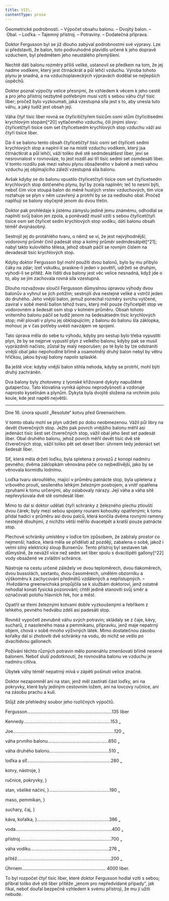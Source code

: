 ```yaml
---
title: VII\.
contentType: prose
---
```


<section>

Geometrické podrobnosti. – Výpočet obsahu balonu. – Dvojitý balon. – Obal. – Loďka. – Tajemný přístroj. – Potraviny. – Dodatečná příprava.

Doktor Fergusson byl se již dlouho zabýval podrobnostmi své výpravy. Lze si představiti, že balon, toto podivuhodné plavidlo určené k jeho dopravě vzduchem, byl předmětem jeho neustálého přemýšlení.

Nechtě dáti balonu rozměry příliš veliké, ustanovil se předkem na tom, že jej nadme vodíkem, který jest čtrnáckrát a půl lehčí vzduchu. Výroba tohoto plynu je snadná, a na vzduchoplaveckých výpravách dodělal se nejlepších úspěchů.

Doktor poznal výpočty velice přesnými, že vzhledem k věcem k jeho cestě a pro jeho přístroj nezbytně potřebným musí vzíti s sebou váhu čtyř tisíc liber; pročež bylo vyzkoumati, jaká vzestupná síla jest s to, aby unesla tuto váhu, a jaký tudíž jest obsah její.

Váha čtyř tisíc liber rovná se čtyřicítičtyřem tisícům osmi stům čtyřicítisedmi krychlovým stopám[^20] vytlačeného vzduchu, čili jinými slovy: čtyřicetčtyři tisíce osm set čtyřicetsedm krychlových stop vzduchu váží asi čtyři tisíce liber.

Dá-li se balonu tento obsah čtyřicetičtyř tisíc osmi set čtyřiceti sedmi krychlových stop a naplní-li se na místě vzduchu vodíkem, který jsa čtrnáctkrát a půl lehčí, váží toliko dvě stě sedmdesátšest liber, jeví se nesrovnalost v rovnováze, to jest rozdíl asi tří tisíc sedmi set osmdesáti liber. V tomto rozdílu pak mezi vahou plynu obsaženého v baloně a mezi vahou vzduchu jej objímajícího záleží vzestupná síla balonu.

Avšak kdyby se do balonu vpustilo čtyřicetčtyři tisíce osm set čtyřicetsedm krychlových stop dotčeného plynu, byl by zcela naplněn; leč to nesmí býti, neboť čím více stoupá balon do méně hustých vrstev vzduchových, tím více roztahuje se plyn v něm uzavřený a protrhl by se za nedlouho obal. Pročež naplňují se balony obyčejně jenom do dvou třetin.

Doktor pak prohlédaje k jistému zámyslu jedině jemu známému, odhodlal se naplniti svůj balon jen zpola, a poněvadž musil vzíti s sebou čtyřicetčtyři tisíce osm set čtyřicet sedm krychlových stop vodíku, dáti balonu obsah téměř dvojnásobný.

Sestrojil jej do protáhlého tvaru, o němž se ví, že jest nejvýhodnější; vodorovný průměr činil padesát stop a kolmý průměr sedmdesátpět[^21]; nabyl takto kulovitého tělesa, jehož obsah páčil se rovným číslem na devadesát tisíc krychlových stop.

Kdyby doktor Fergusson byl mohl použíti dvou balonů, bylo by mu přibylo čáky na zdar; lzeť vskutku, praskne-li jeden v povětří, udržeti se druhým, vyhodí-li se přítěž. Ale říditi dva balony jest věc velice nesnadná, když jde o to, aby se jim zachovala rovná síla vzestupná.

Dlouho rozvažovav sloučil Fergusson důmyslnou úpravou výhody dvou balonův a vyhnul se jich potížím; sestrojili dva nestejné veliké a vstrčil jeden do druhého. Jeho vnější balon, jemuž ponechal rozměry svrchu vytčené, zavíral v sobě menší ballon téhož tvaru, který měl pouze čtyřicetpět stop ve vodorovném a šedesát osm stop v kolmém průměru. Obsah tohoto vniterního balonu páčil se tudíž jenom na šedesátsedm tisíc krychlových stop; měl plovati v plynu jej obklopujícím; z balonu do balonu šla záklopka, mohouc je v čas potřeby uvésti navzájem ve spojení.

Tato úprava měla do sebe tu výhodu, kdyby pro sestup bylo třeba vypustiti plyn, že by se nejprve vypustil plyn z velkého balonu; kdyby pak se musil vyprázdniti načisto, zůstal by malý neporušen; po té bylo by lze odstraniti vnější obal jako nepohodlné břímě a osamotnělý druhý balon nebyl by větru hříčkou, jakou bývají balony napolo splasklé.

Ba ještě více: kdyby vnější balon stihla nehoda, kdyby se protrhl, mohl býti druhý zachráněn.

Dva balony byly zhotoveny z lyonské křižované dykyty napuštěné gutaperčou. Tato klovatina vyniká úplnou neprodyšností a vzdoruje naprosto kyselinám a plynům. Dykyta byla dvojitě složena na vrchním polu koule, kde jest napětí největší.

* * *

Dne 16. února spustil „Resolute“ kotvu před Greenwichem.

V tomto obalu mohl se plyn udržeti po dobu neobmezenou. Vážil půl libry na devět čtverečných stop. Ježto pak povrch vnějšího balonu měřil asi jedenáct tisíc šest set čtverečných stop, vážil obal jeho šest set padesát liber. Obal druhého balonu, jehož povrch měřil devět tisíc dvě stě čtverečných stop, vážil toliko pět set deset liber: úhrnem tedy jedenáct set šedesát liber.

Síť, která měla držeti loďku, byla spletena z provazů z konopí nadmíru pevného; dvěma záklopkám věnována péče co nejbedlivější, jako by se věnovala kormidlu lodnímu.

Loďka tvaru okrouhlého, mající v průměru patnácte stop, byla upletena z vrbového proutí, sesíleného lehkým železným postrojem, a vnitř opatřena zpruhami k tomu určenými, aby oslabovaly nárazy. Její váha a váha sítě nepřevyšovala dvě stě osmdesát liber.

Mimo to dal si doktor udělati čtyři schránky z železného plechu ztlouští dvou čárek; byly mezi sebou spojeny rourami kohoutky opatřenými; k tomu přidal hadici v průměru asi dvou palců, která končila dvěma rovnými rameny nestejně dlouhými, z nichžto větší měřilo dvacetpět a kratší pouze patnácte stop.

Plechové schránky umístěny v loďce tím způsobem, že zabíraly prostor co nejmenší; hadice, která měla se přidělati až později, zabalena o sobě, jakož i velmi silný elektrický sloup Bunsenův. Tento přístroj byl sestaven tak důmyslně, že nevážil více než sedm set liber spolu s dvacítipěti gallony[^22] vody obsažené ve zvláštní schránce.

Nástroje na cestu určené záležely ve dvou teploměrech, dvou tlakoměrech, dvou bussolách, sextantu, dvou časoměrech, umělém obzorníku a výškoměru k zachycování předmětů vzdálených a nepřístupných. – Hvězdárna greenwichská propůjčila se k službám doktorovi, jenž ostatně nehodlal konati fysická pozorování; chtěl jedině stanoviti svůj směr a označovati polohu hlavních řek, hor a měst.

Opatřil se třemi železnými kotvami dobře vyzkoušenými a řebříkem z lehkého, pevného hedvábu zdélí asi padesáti stop.

Rovněž vypočetl zevrubně váhu svých potravin; skládaly se z čaje, kávy, sucharů, z nasoleného masa a pemmikanu, přípravku, jenž maje nepatrný objem, chová v sobě mnoho výživných látek. Mimo dostatečnou zásobu kořalky dal si zhotoviti dvě schránky na vodu, do nichž se vešlo po dvacítidvou gallonech.

Požívání těchto různých potravin mělo ponenáhlu zmenšovati břímě nesené balonem. Neboť sluší podotknouti, že rovnováha balonu ve vzduchu je nadmíru citliva.

Úbytek váhy téměř nepatrný mívá v zápětí pošinutí velice značné.

Doktor nezapomněl ani na stan, jenž měl zastírati část loďky, ani na pokryvky, které byly jediným cestovním ložem, ani na lovcovy ručnice, ani na zásobu prachu a kulí.

Stůjž zde přehledný soubor jeho rozličných výpočtů.

</section>

<section>

Fergusson...................................................................135 liber

Kennedy.....................................................................153 „

Joe................................................................................120 „

váha prvního balonu................................................650 „

váha druhého balonu...............................................510 „

loďka a síť..................................................................280 „

kotvy, nástroje, }

ručnice, pokryvky, }

stan, všeliké náčiní, }................................................190 „

maso, pemmikan, }

suchary, čaj, }

káva, kořalka, }.........................................................386 „

voda............................................................................400 „

přístroj........................................................................700 „

váha vodíku..............................................................276 „

přítěž..........................................................................200 „

</section>

<section>

Úhrnem.................................................................. 4000 liber.

</section>

<section>

To byl rozpočet čtyř tisíc liber, které doktor Fergusson hodlal vzíti s sebou; přibral toliko dvě stě liber přítěže „jenom pro nepředvídané případy“, jak říkal, neboť doufal bezpečně vzhledem k svému přístroji, že mu jí užiti nebude.

</section>
